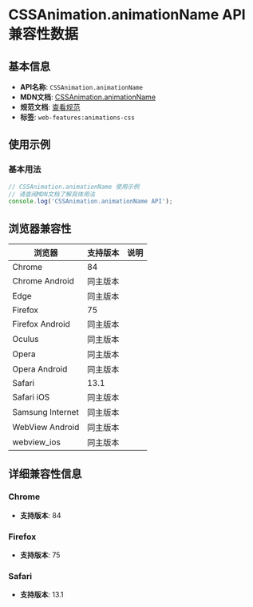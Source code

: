 # CSSAnimation.animationName API 兼容性数据

## 基本信息

- **API名称**: `CSSAnimation.animationName`
- **MDN文档**: [CSSAnimation.animationName](https://developer.mozilla.org/docs/Web/API/CSSAnimation/animationName)
- **规范文档**: [查看规范](https://drafts.csswg.org/css-animations-2/#dom-cssanimation-animationname)
- **标签**: `web-features:animations-css`

## 使用示例

### 基本用法

```javascript
// CSSAnimation.animationName 使用示例
// 请查阅MDN文档了解具体用法
console.log('CSSAnimation.animationName API');
```

## 浏览器兼容性

| 浏览器 | 支持版本 | 说明 |
|--------|----------|------|
| Chrome | 84 |  |
| Chrome Android | 同主版本 |  |
| Edge | 同主版本 |  |
| Firefox | 75 |  |
| Firefox Android | 同主版本 |  |
| Oculus | 同主版本 |  |
| Opera | 同主版本 |  |
| Opera Android | 同主版本 |  |
| Safari | 13.1 |  |
| Safari iOS | 同主版本 |  |
| Samsung Internet | 同主版本 |  |
| WebView Android | 同主版本 |  |
| webview_ios | 同主版本 |  |

## 详细兼容性信息

### Chrome

- **支持版本**: 84

### Firefox

- **支持版本**: 75

### Safari

- **支持版本**: 13.1

